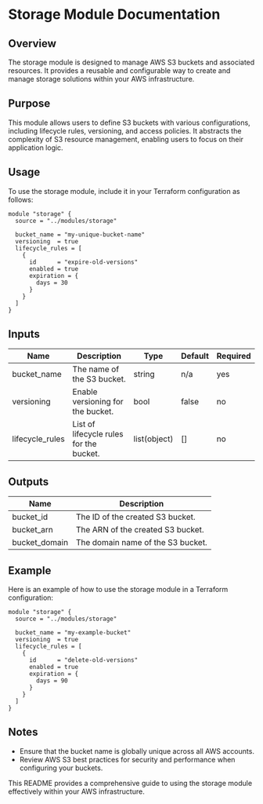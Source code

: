 # Storage Module Documentation

## Overview

The storage module is designed to manage AWS S3 buckets and associated resources. It provides a reusable and configurable way to create and manage storage solutions within your AWS infrastructure.

## Purpose

This module allows users to define S3 buckets with various configurations, including lifecycle rules, versioning, and access policies. It abstracts the complexity of S3 resource management, enabling users to focus on their application logic.

## Usage

To use the storage module, include it in your Terraform configuration as follows:

```hcl
module "storage" {
  source = "../modules/storage"

  bucket_name = "my-unique-bucket-name"
  versioning  = true
  lifecycle_rules = [
    {
      id      = "expire-old-versions"
      enabled = true
      expiration = {
        days = 30
      }
    }
  ]
}
```

## Inputs

| Name          | Description                          | Type   | Default | Required |
|---------------|--------------------------------------|--------|---------|----------|
| bucket_name   | The name of the S3 bucket.          | string | n/a     | yes      |
| versioning    | Enable versioning for the bucket.   | bool   | false   | no       |
| lifecycle_rules | List of lifecycle rules for the bucket. | list(object) | [] | no |

## Outputs

| Name          | Description                          |
|---------------|--------------------------------------|
| bucket_id     | The ID of the created S3 bucket.    |
| bucket_arn    | The ARN of the created S3 bucket.   |
| bucket_domain | The domain name of the S3 bucket.    |

## Example

Here is an example of how to use the storage module in a Terraform configuration:

```hcl
module "storage" {
  source = "../modules/storage"

  bucket_name = "my-example-bucket"
  versioning  = true
  lifecycle_rules = [
    {
      id      = "delete-old-versions"
      enabled = true
      expiration = {
        days = 90
      }
    }
  ]
}
```

## Notes

- Ensure that the bucket name is globally unique across all AWS accounts.
- Review AWS S3 best practices for security and performance when configuring your buckets.

This README provides a comprehensive guide to using the storage module effectively within your AWS infrastructure.